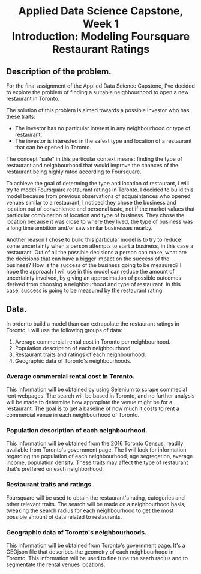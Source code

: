 # <div align = "center">Applied Data Science Capstone, Week 1<br>Introduction: Modeling Foursquare Restaurant Ratings</div>

## Description of the problem.
For the final assignment of the Applied Data Science Capstone, I've decided to explore the problem of finding a suitable neighbourhood to open a new restaurant in Toronto.

The solution of this problem is aimed towards a possible investor who has these traits:

 * The investor has no particular interest in any neighbourhood or type of restaurant.
 * The investor is interested in the safest type and location of a restaurant that can be opened in Toronto.
 
The concept "safe" in this particular context means: finding the type of restaurant and neighbourhood that would improve the chances of the restaurant being highly rated according to Foursquare. 

To achieve the goal of determing the type and location of restaurant, I will try to model Foursquare restaurant ratings in Toronto. I decided to build this model because from previous observations of acquaintances who opened venues similar to a restaurant, I noticed they chose the business and location out of convenience and personal taste, not if the market values that particular combination of location and type of business. They chose the location because it was close to where they lived, the type of business was a long time ambition and/or saw similar businesses nearby.

Another reason I chose to build this particular model is to try to reduce some uncertainty when a person attempts to start a business, in this case a restaurant. Out of all the possible decisions a person can make, what are the decisions that can have a bigger impact on the success of the business? How is the success of the business going to be measured? I hope the approach I will use in this model can reduce the amount of uncertainty involved, by giving an approximation of possible outcomes derived from choosing a neighbourhood and type of restaurant. In this case, success is going to be measured by the restaurant rating.

## Data.
In order to build a model than can extrapolate the restaurant ratings in Toronto, I will use the following groups of data:

 1. Average commercial rental cost in Toronto per neighbourhood.
 2. Population description of each neighbourhood.
 3. Restaurant traits and ratings of each neighbourhood.
 4. Geographic data of Toronto's neighbourhoods.
 
 ### Average commercial rental cost in Toronto.
 This information will be obtained by using Selenium to scrape commecial rent webpages. The search will be based in Toronto, and no further analysis will be made to determine how appropiate the venue might be for a restaurant. The goal is to get a baseline of how much it costs to rent a commercial venue in each neighbourhood of Toronto.
 
 ### Population description of each neighbourhood.
 This information will be obtained from the 2016 Toronto Census, readily available from Toronto's government page. The I will look for information regarding the population of each neighbourhood, age segregation, average income, population density. These traits may affect the type of restaurant that's preffered on each neighborhood.
 
 ### Restaurant traits and ratings.
 Foursquare will be used to obtain the restaurant's rating, categories and other relevant traits. The search will be made on a neighbourhood basis, tweaking the  search radius for each neighbourhood to get the most possible amount of data related to restaurants.
 
 ### Geographic data of Toronto's neighbourhoods.
 This information will be obtained from Toronto's government page. It's a GEOjson file that describes the geometry of each neighbourhood in Toronto. This information will be used to fine tune the searh radius and to segmentate the rental venues locations.
 


